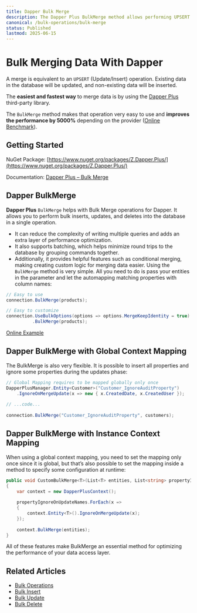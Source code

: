 ```yaml
---
title: Dapper Bulk Merge
description: The Dapper Plus BulkMerge method allows performing UPSERT operations (update/insert) in your database and improves your performance by 5000% and more.
canonical: /bulk-operations/bulk-merge
status: Published
lastmod: 2025-06-15
---
```


# Bulk Merging Data With Dapper

A merge is equivalent to an `UPSERT` (Update/Insert) operation. Existing data in the database will be updated, and non-existing data will be inserted.

The **easiest and fastest way** to merge data is by using the [Dapper Plus](https://dapper-plus.net/) third-party library.

The `BulkMerge` method makes that operation very easy to use and **improves the performance by 5000%** depending on the provider ([Online Benchmark](https://dotnetfiddle.net/piaZmp)).

## Getting Started

NuGet Package: [https://www.nuget.org/packages/Z.Dapper.Plus/](https://www.nuget.org/packages/Z.Dapper.Plus/)

Documentation: [Dapper Plus – Bulk Merge](https://dapper-plus.net/bulk-merge)

## Dapper BulkMerge

**Dapper Plus** `BulkMerge` helps with Bulk Merge operations for Dapper. It allows you to perform bulk inserts, updates, and deletes into the database in a single operation. 
 - It can reduce the complexity of writing multiple queries and adds an extra layer of performance optimization. 
 - It also supports batching, which helps minimize round trips to the database by grouping commands together. 
 - Additionally, it provides helpful features such as conditional merging, making creating custom logic for merging data easier.
Using the `BulkMerge` method is very simple. All you need to do is pass your entities in the parameter and let the automapping matching properties with column names:

```csharp
// Easy to use
connection.BulkMerge(products);

// Easy to customize
connection.UseBulkOptions(options => options.MergeKeepIdentity = true)
		  .BulkMerge(products);
```

[Online Example](https://dotnetfiddle.net/v5stH2)

## Dapper BulkMerge with Global Context Mapping

The BulkMerge is also very flexible. It is possible to insert all properties and ignore some properties during the updates phase:

```csharp
// Global Mapping requires to be mapped globally only once
DapperPlusManager.Entity<Customer>("Customer_IgnoreAuditProperty")
	.IgnoreOnMergeUpdate(x => new { x.CreatedDate, x.CreatedUser });
	
// ...code...
 
connection.BulkMerge("Customer_IgnoreAuditProperty", customers);
```

## Dapper BulkMerge with Instance Context Mapping

When using a global context mapping, you need to set the mapping only once since it is global, but that’s also possible to set the mapping inside a method to specify some configuration at runtime:

```csharp
public void CustomBulkMerge<T>(List<T> entities, List<string> propertyIgnoreOnUpdateNames) where T : class
{
	var context = new DapperPlusContext();
	
	propertyIgnoreOnUpdateNames.ForEach(x =>
	{
		context.Entity<T>().IgnoreOnMergeUpdate(x);
	});
	
	context.BulkMerge(entities);
}
```

All of these features make BulkMerge an essential method for optimizing the performance of your data access layer. 

## Related Articles

- [Bulk Operations](/bulk-operations)
- [Bulk Insert](/bulk-operations/bulk-insert)
- [Bulk Update](/bulk-operations/bulk-update)
- [Bulk Delete](/bulk-operations/bulk-delete)